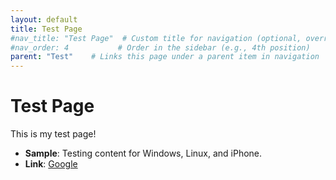 ```yaml
---
layout: default
title: Test Page
#nav_title: "Test Page"  # Custom title for navigation (optional, overrides 'title')
#nav_order: 4           # Order in the sidebar (e.g., 4th position)
parent: "Test"    # Links this page under a parent item in navigation
---
```


# Test Page

This is my test page!
- **Sample**: Testing content for Windows, Linux, and iPhone.
- **Link**: [Google](https://www.google.com)
